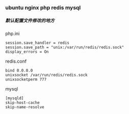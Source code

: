 ### ubuntu nginx php redis mysql

##### 默认配置文件修改的地方

php.ini
```
session.save_handler = redis
session.save_path = "unix:/var/run/redis/redis.sock"
display_errors = On
```

redis.conf
```
bind 0.0.0.0
unixsocket /var/run/redis/redis.sock
unixsocketperm 777
```

mysql
```
[mysqld]
skip-host-cache
skip-name-resolve
```